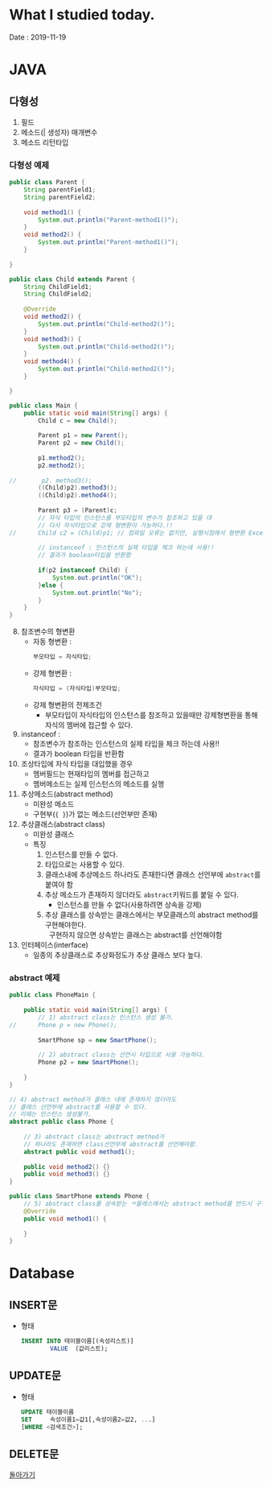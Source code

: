 # What I studied today.
Date : 2019-11-19

# JAVA
## 다형성 
1. 필드
2. 메소드(\| 생성자) 매개변수
3. 메소드 리턴타입
### 다형성 예제
```java
public class Parent {
	String parentField1;
	String parentField2;
	
	void method1() {
		System.out.println("Parent-method1()");
	}
	void method2() {
		System.out.println("Parent-method1()");
	}
	
}

public class Child extends Parent {
	String ChildField1;
	String ChildField2;
	
	@Override
	void method2() {
		System.out.println("Child-method2()");
	}
	void method3() {
		System.out.println("Child-method2()");
	}
	void method4() {
		System.out.println("Child-method2()");
	}

}

public class Main {
	public static void main(String[] args) {
		Child c = new Child();
		
		Parent p1 = new Parent();
		Parent p2 = new Child();
		
		p1.method2();
		p2.method2();
		
//		 p2. method3();
		((Child)p2).method3();
		((Child)p2).method4();
		
		Parent p3 = (Parent)c;
		// 자식 타입의 인스턴스를 부모타입의 변수가 참조하고 있을 대
		// 다시 자식타입으로 강제 형변환이 가능하다.!!
//		Child c2 = (Child)p1; // 컴파일 오류는 없지만, 실행시점에서 형변환 Exception 발생
		
		// instanceof : 인스턴스의 실제 타입을 체크 하는데 사용!!
		// 결과가 boolean타입을 반환함
		
		if(p2 instanceof Child) {
			System.out.println("OK");
		}else {
			System.out.println("No");
		}
	}
}
```

8. 참조변수의 형변환
    * 자동 형변환 : 
        ```java
        부모타입 = 자식타입;
        ```
    * 강제 형변환 :
        ```java
        자식타입 = (자식타입)부모타입;
        ```
    * 강제 형변환의 전제조건
        * 부모타입이 자식타입의 인스턴스를 참조하고 있을때만 강제형변환을 통해 자식의 멤버에 접근할 수 있다.
9. instanceof : 
    * 참조변수가 참조하는 인스턴스의 실제 타입을 체크 하는데 사용!!
    * 결과가 boolean 타입을 반환함
10. 조상타입에 자식 타입을 대입했을 경우
    * 멤버필드는 현재타입의 멤버를 접근하고
    * 멤버메소드는 실제 인스턴스의 메소드를 실행
11. 추상메소드(abstract method)
    * 미완성 메소드
    * 구현부(`{ }`)가 없는 메소드(선언부만 존재)
12. 추상클래스(abstract class)
    * 미완성 클래스
    * 특징
        1. 인스턴스를 만들 수 없다.
        2. 타입으로는 사용할 수 있다.
        3. 클래스내에 추상메소드 하나라도 존재한다면 
        클래스 선언부에 `abstract`를 붙여야 함
        4. 추상 메소드가 존재하지 않더라도 `abstract`키워드를 붙일 수 있다.
            * 인스턴스를 만들 수 없다(사용하려면 상속을 강제)
        5. 추상 클래스를 상속받는 클래스에서는 부모클래스의 abstract method를 구현해야한다.  
        &nbsp;&nbsp;구현하지 않으면 상속받는 클래스는 abstract를 선언해야함
13. 인터페이스(interface)
    * 일종의 추상클래스로 추상화정도가 추상 클래스 보다 높다.
### abstract 예제
```java
public class PhoneMain {
	
	public static void main(String[] args) {
		// 1) abstract class는 인스턴스 생성 불가.
//		Phone p = new Phone();
		
		SmartPhone sp = new SmartPhone();
		
		// 2) abstract class는 선언시 타입으로 사용 가능하다.
		Phone p2 = new SmartPhone();
		
	}
}

// 4) abstract method가 클래스 내에 존재하지 않더라도
// 클래스 선언부에 abstract를 사용할 수 있다.
// 이때는 인스턴스 생성불가.
abstract public class Phone {
	
	// 3) abstract class는 abstract method가 
	// 하나라도 존재하면 class선언부에 abstract를 선언해야함.
	abstract public void method1();
	
	public void method2() {}
	public void method3() {}
}

public class SmartPhone extends Phone {
	// 5) abstract class를 상속받는 ㅋ믈래스에서는 abstract method를 반드시 구현해야한다.
	@Override
	public void method1() {
		
	}
}

```

# Database
## INSERT문
* 형태
    ```sql
    INSERT INTO 테이블이름[(속성리스트)]
            VALUE  (값리스트);
    ```
## UPDATE문
* 형태
    ```sql
    UPDATE 테이블이름
    SET     속성이름1=값1[,속성이름2=값2, ...]
    [WHERE <검색조건>];
## DELETE문
[돌아가기](../README.md)